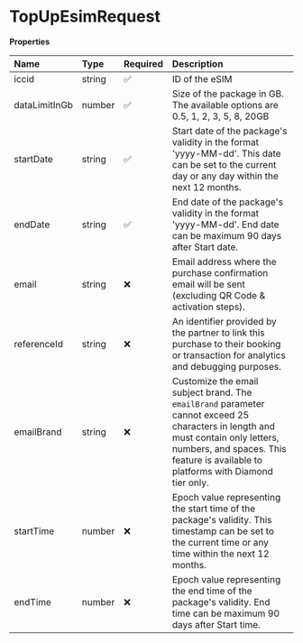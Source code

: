 # TopUpEsimRequest

**Properties**

| Name          | Type   | Required | Description                                                                                                                                                                                                            |
| :------------ | :----- | :------- | :--------------------------------------------------------------------------------------------------------------------------------------------------------------------------------------------------------------------- |
| iccid         | string | ✅       | ID of the eSIM                                                                                                                                                                                                         |
| dataLimitInGb | number | ✅       | Size of the package in GB. The available options are 0.5, 1, 2, 3, 5, 8, 20GB                                                                                                                                          |
| startDate     | string | ✅       | Start date of the package's validity in the format 'yyyy-MM-dd'. This date can be set to the current day or any day within the next 12 months.                                                                         |
| endDate       | string | ✅       | End date of the package's validity in the format 'yyyy-MM-dd'. End date can be maximum 90 days after Start date.                                                                                                       |
| email         | string | ❌       | Email address where the purchase confirmation email will be sent (excluding QR Code & activation steps).                                                                                                               |
| referenceId   | string | ❌       | An identifier provided by the partner to link this purchase to their booking or transaction for analytics and debugging purposes.                                                                                      |
| emailBrand    | string | ❌       | Customize the email subject brand. The `emailBrand` parameter cannot exceed 25 characters in length and must contain only letters, numbers, and spaces. This feature is available to platforms with Diamond tier only. |
| startTime     | number | ❌       | Epoch value representing the start time of the package's validity. This timestamp can be set to the current time or any time within the next 12 months.                                                                |
| endTime       | number | ❌       | Epoch value representing the end time of the package's validity. End time can be maximum 90 days after Start time.                                                                                                     |
